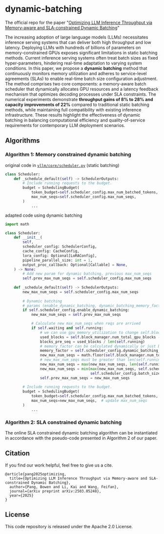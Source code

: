 # dynamic-batching
The official repo for the paper "[Optimizing LLM Inference Throughput via Memory-aware and SLA-constrained Dynamic Batching](https://arxiv.org/abs/2503.05248)"

The increasing adoption of large language models (LLMs) necessitates inference serving systems that can deliver both high throughput and low latency. Deploying LLMs with hundreds of billions of parameters on memory-constrained GPUs exposes significant limitations in static batching methods. Current inference serving systems often treat batch sizes as fixed hyper-parameters, hindering real-time adaptation to varying system conditions. In this paper, we propose a **dynamic batching** method that continuously monitors memory utilization and adheres to service-level agreements (SLAs) to enable real-time batch size configuration adjustment. The method comprises two core components: a memory-aware batch scheduler that dynamically allocates GPU resources and a latency feedback mechanism that optimizes decoding processes under SLA constraints. The numerical experiments demonstrate **throughput gains of 8% to 28% and capacity improvements of 22%** compared to traditional static batching methods, while maintaining full compatibility with existing inference infrastructure. These results highlight the effectiveness of dynamic batching in balancing computational efficiency and quality-of-service requirements for contemporary LLM deployment scenarios.




## Algorithms

### Algorithm 1: Memory constrained dynamic batching

original code in [`vllm/core/scheduler.py`](https://github.com/vllm-project/vllm/blob/main/vllm/core/scheduler.py#L1219) (static batching)

```python
class Scheduler:
    def _schedule_default(self) -> SchedulerOutputs:
        # Include running requests to the budget.
        budget = SchedulingBudget(
            token_budget=self.scheduler_config.max_num_batched_tokens,
            max_num_seqs=self.scheduler_config.max_num_seqs,
        )
		    ...
```

adapted code using dynamic batching

```python
import math

class Scheduler:
    def __init__(
        self,
        scheduler_config: SchedulerConfig,
        cache_config: CacheConfig,
        lora_config: Optional[LoRAConfig],
        pipeline_parallel_size: int = 1,
        output_proc_callback: Optional[Callable] = None,
    ) -> None:
        # Add new param for dynamic batching, previous max_num_seqs
        self.prev_max_num_seqs = self.scheduler_config.max_num_seqs
    
    def _schedule_default(self) -> SchedulerOutputs:
        new_max_num_seqs = self.scheduler_config.max_num_seqs
        
        # Dynamic batching
        # params (enable_dynamic_batching, dynamic_batching_memory_factor, batchsize_lower, batch_size_upper) can be added in scheduler_config
        if self.scheduler_config.enable_dynamic_batching:
            new_max_num_seqs = self.prev_max_num_seqs

            # Calculate new max_num_seqs when reqs are arrived
            if self.waiting and self.running:
                # we can use gpu_memory_utilization to change self.block_manager.num_total_gpu_blocks
                used_blocks = self.block_manager.num_total_gpu_blocks - self.block_manager.get_num_free_gpu_blocks()
                blocks_pre_seq = used_blocks / len(self.running)
                # memory_factor can be calculated dynamically or just be a constant (e.g., 0.95)
                memory_factor = self.scheduler_config.dynamic_batching_memory_factor
                new_max_num_seqs = math.floor(self.block_manager.num_total_gpu_blocks * memory_factor / blocks_pre_seq)
                # new_max_num_seqs must be greater than len(self.running)
                new_max_num_seqs = max(new_max_num_seqs, len(self.running))
                new_max_num_seqs = min(max(new_max_num_seqs, self.scheduler_config.batch_size_lower),
                                       self.scheduler_config.batch_size_upper)
                self.prev_max_num_seqs = new_max_num_seqs
        
        # Include running requests to the budget.
        budget = SchedulingBudget(
            token_budget=self.scheduler_config.max_num_batched_tokens,
            max_num_seqs=new_max_num_seqs,  # update max_num_seqs
        )
		    ...
```



### Algorithm 2: SLA constrained dynamic batching

The online SLA constrained dynamic batching algorithm can be instantiated in accordance with the pseudo-code presented in Algorithm 2 of our paper.



## Citation

If you find our work helpful, feel free to give us a cite.

```
@article{pang2025optimizing,
  title={Optimizing LLM Inference Throughput via Memory-aware and SLA-constrained Dynamic Batching},
  author={Pang, Bowen and Li, Kai and Wang, Feifan},
  journal={arXiv preprint arXiv:2503.05248},
  year={2025}
}
```



## License

This code repository is released under the Apache 2.0 License.
